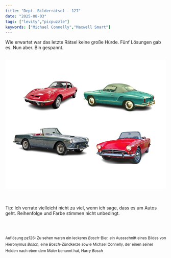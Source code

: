 ```yaml
---
title: "Dept. Bilderrätsel – 127"
date: "2025-08-03"
tags: ["levity","picpuzzle"]
keywords: ["Michael Connelly","Maxwell Smart"]
---
```

Wie erwartet war das letzte Rätsel keine große Hürde. Fünf Lösungen gab es. Nun aber. Bin gespannt.  
<br/>

<img  src="/assets/img/picpuzzle/picpuzzle127.webp" alt="Bilderrätsel127">

<br/>
<br/>
<br/>

Tip: Ich verrate vielleicht nicht zu viel, wenn ich sage, dass es um Autos geht. Reihenfolge und Farbe stimmen nicht unbedingt.

<br/>
<br/>

<sup>Auflösung pz126: Zu sehen waren ein leckeres <i>Bosch</i>-Bier, ein Aussschnitt eines Bildes von Hieronymus <i>Bosch</i>, eine <i>Bosch</i>-Zündkerze sowie Michael Connelly, der einen seiner Helden nach eben dem Maler benannt hat, Harry <i>Bosch</i></sup>

